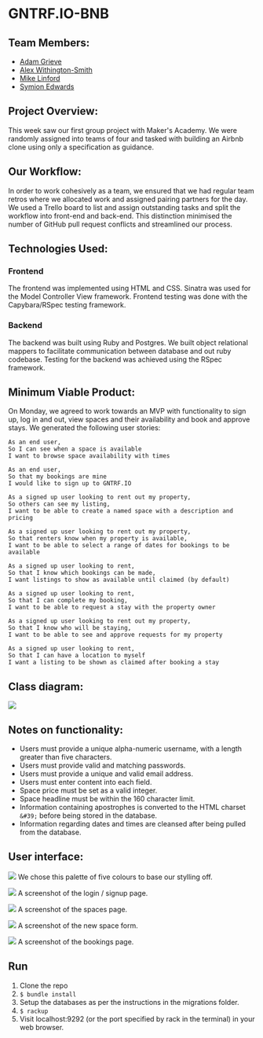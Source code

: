 # GNTRF.IO-BNB
## Team Members:
- [Adam Grieve](https://github.com/AdamusBG) 
- [Alex Withington-Smith](https://github.com/ehwus)
- [Mike Linford](https://github.com/MykeNuLeng)
- [Symion Edwards](https://github.com/sedwards93)

## Project Overview:
This week saw our first group project with Maker's Academy. We were randomly assigned into teams of four and tasked with building an Airbnb clone using only a specification as guidance. 
## Our Workflow:
In order to work cohesively as a team, we ensured that we had regular team retros where we allocated work and assigned pairing partners for the day. We used a Trello board to list and assign outstanding tasks and split the workflow into front-end and back-end. This distinction minimised the number of GitHub pull request conflicts and streamlined our process.

## Technologies Used:
### Frontend

The frontend was implemented using HTML and CSS. Sinatra was used for the Model Controller View framework. Frontend testing was done with the Capybara/RSpec testing framework.
### Backend

The backend was built using Ruby and Postgres. We built object relational mappers to facilitate communication between database and out ruby codebase. Testing for the backend was achieved using the RSpec framework. 

## Minimum Viable Product:
On Monday, we agreed to work towards an MVP with functionality to sign up, log in and out, view spaces and their availability and book and approve stays. We generated the following user stories:

    As an end user,
    So I can see when a space is available
    I want to browse space availability with times

    As an end user,
    So that my bookings are mine
    I would like to sign up to GNTRF.IO

    As a signed up user looking to rent out my property,
    So others can see my listing,
    I want to be able to create a named space with a description and pricing

    As a signed up user looking to rent out my property,
    So that renters know when my property is available,
    I want to be able to select a range of dates for bookings to be available

    As a signed up user looking to rent,
    So that I know which bookings can be made,
    I want listings to show as available until claimed (by default)

    As a signed up user looking to rent,
    So that I can complete my booking,
    I want to be able to request a stay with the property owner

    As a signed up user looking to rent out my property,
    So that I know who will be staying,
    I want to be able to see and approve requests for my property

    As a signed up user looking to rent,
    So that I can have a location to myself
    I want a listing to be shown as claimed after booking a stay

## Class diagram:
![](public/images/class_diagram.png)

## Notes on functionality:
 - Users must provide a unique alpha-numeric username, with a length greater than five characters. 
 - Users must provide valid and matching passwords.
 - Users must provide a unique and valid email address.
 - Users must enter content into each field.
 - Space price must be set as a valid integer. 
 - Space headline must be within the 160 character limit.
 - Information containing apostrophes is converted to the HTML charset `&#39;` before being stored in the database.
 - Information regarding dates and times are cleansed after being pulled from the database. 

## User interface:
![](public/images/colour_palette.png)
We chose this palette of five colours to base our stylling off.

![](public/images/login_signup.png)
A screenshot of the login / signup page. 

![](public/images/view_spaces.png)
A screenshot of the spaces page.

![](public/images/new_space.png)
A screenshot of the new space form.

![](public/images/bookings.png)
A screenshot of the bookings page. 

## Run
1.  Clone the repo
2.  `$ bundle install`
3.  Setup the databases as per the instructions in the migrations folder. 
4.  `$ rackup`
5.  Visit localhost:9292 (or the port specified by rack in the terminal) in your web browser.